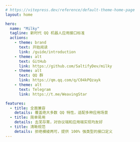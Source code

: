 ```yaml
---
# https://vitepress.dev/reference/default-theme-home-page
layout: home

hero:
  name: "Milky"
  tagline: 新时代 QQ 机器人应用接口标准
  actions:
    - theme: brand
      text: 开始阅读
      link: /guide/introduction
    - theme: alt
      text: GitHub
      link: https://github.com/SaltifyDev/milky
    - theme: alt
      text: QQ 群
      link: https://qm.qq.com/q/C04kPQzayk
    - theme: alt
      text: Telegram
      link: https://t.me/WeavingStar

features:
  - title: 全面兼容
    details: 覆盖绝大多数 QQ 特性，适配多种应用场景
  - title: 简单易用
    details: 去芜存菁，对协议端和应用端实现均友好
  - title: 清晰规范
    details: 拒绝模棱两可，提供 100% 强类型的接口定义
---
```


